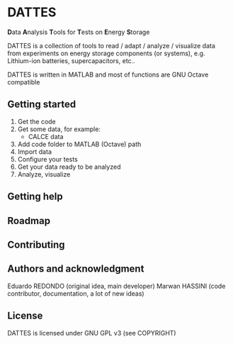 # DATTES
**D**ata **A**nalysis **T**ools for **T**ests on **E**nergy **S**torage

DATTES is a collection of tools to read / adapt / analyze / visualize data from experiments on energy storage components (or systems), e.g. Lithium-ion batteries, supercapacitors, etc..

DATTES is written in MATLAB and most of functions are GNU Octave compatible

## Getting started

1. Get the code
2. Get some data, for example:
    - CALCE data
3. Add code folder to MATLAB (Octave) path
4. Import data
5. Configure your tests
6. Get your data ready to be analyzed
7. Analyze, visualize

## Getting help


## Roadmap


## Contributing

## Authors and acknowledgment
Eduardo REDONDO (original idea, main developer)
Marwan HASSINI (code contributor, documentation, a lot of new ideas)

## License
DATTES is licensed under GNU GPL v3 (see COPYRIGHT)

